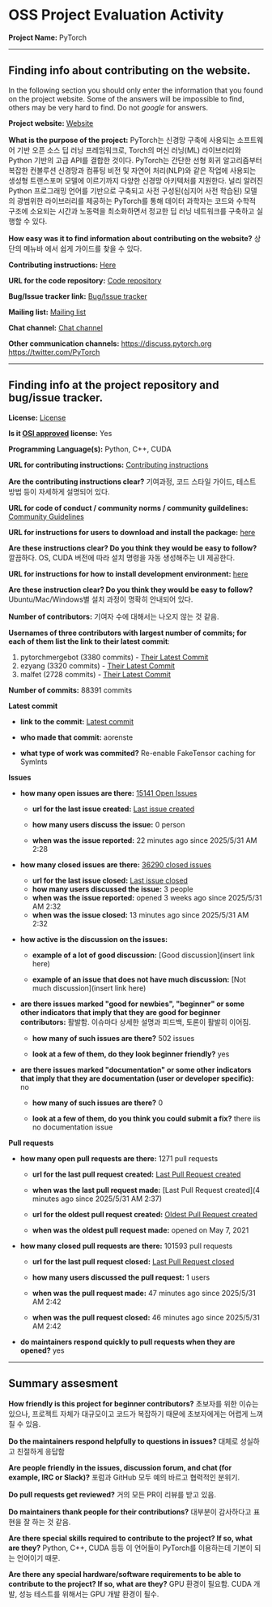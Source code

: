 # OSS Project Evaluation Activity



__Project Name:__  PyTorch


---

## Finding info about contributing on the website.

In the following section you should only enter the information that you
found on the project website. Some of the answers will be impossible to find, others
may be very hard to find. Do not _google_ for answers.

__Project website:__ [Website](https://pytorch.org)


__What is the purpose of the project:__
PyTorch는 신경망 구축에 사용되는 소프트웨어 기반 오픈 소스 딥 러닝 프레임워크로, Torch의 머신 러닝(ML) 라이브러리와 Python 기반의 고급 API를 결합한 것이다.
PyTorch는 간단한 선형 회귀 알고리즘부터 복잡한 컨볼루션 신경망과 컴퓨팅 비전 및 자연어 처리(NLP)와 같은 작업에 사용되는 생성형 트랜스포머 모델에 이르기까지 다양한 신경망 아키텍처를 지원한다.
널리 알려진 Python 프로그래밍 언어를 기반으로 구축되고 사전 구성된(심지어 사전 학습된) 모델의 광범위한 라이브러리를 제공하는 PyTorch를 통해 데이터 과학자는 코드와 수학적 구조에 소요되는 시간과 노동력을 최소화하면서 정교한 딥 러닝 네트워크를 구축하고 실행할 수 있다.

__How easy was it to find information about contributing on the website?__ 
상단의 메뉴바 에서 쉽게 가이드를 찾을 수 있다.


__Contributing instructions:__ [Here](https://pytorch.org/docs/stable/community/contributing.html)

__URL for the code repository:__ [Code repository](https://github.com/pytorch/pytorch)

__Bug/Issue tracker link:__ [Bug/Issue tracker](https://github.com/pytorch/pytorch/issues)

__Mailing list:__ [Mailing list](https://dev-discuss.pytorch.org/)

__Chat channel:__ [Chat channel](https://pytorch.slack.com/)

__Other communication channels:__ 
https://discuss.pytorch.org
https://twitter.com/PyTorch


---

## Finding info at the project repository and bug/issue tracker.

__License:__ [License](https://github.com/pytorch/pytorch/blob/main/LICENSE)

__Is it [OSI approved](https://opensource.org/licenses/alphabetical) license:__ Yes

__Programming Language(s):__ Python, C++, CUDA

__URL for contributing instructions:__ [Contributing instructions](https://github.com/pytorch/pytorch/blob/main/CONTRIBUTING.md)

__Are the contributing instructions clear?__ 기여과정, 코드 스타일 가이드, 테스트 방법 등이 자세하게 설명되어 있다.


__URL for code of conduct / community norms / community guildelines:__ [Community Guidelines](https://github.com/pytorch/pytorch/blob/main/CODE_OF_CONDUCT.md)

__URL for instructions for users to download and install the package:__  [here](https://pytorch.org/get-started/locally/)


__Are these instructions clear? Do you think they would be easy to follow?__ 깔끔하다. OS, CUDA 버전에 따라 설치 명령을 자동 생성해주는 UI 제공한다.


__URL for instructions for how to install development environment:__ [here](https://github.com/pytorch/pytorch#from-source)


__Are these instruction clear? Do you think they would be easy to follow?__ Ubuntu/Mac/Windows별 설치 과정이 명확히 안내되어 있다.


__Number of contributors:__ 기여자 수에 대해서는 나오지 않는 것 같음.


__Usernames of three contributors with largest number of commits; for
each of them list the link to their latest commit__:

1. pytorchmergebot (3380 commits) - [Their Latest Commit](https://github.com/pytorch/pytorch/commits?author=pytorchmergebot)
2. ezyang (3320 commits) - [Their Latest Commit](https://github.com/pytorch/pytorch/commits?author=ezyang)
3. malfet (2728 commits) - [Their Latest Commit](https://github.com/pytorch/pytorch/commits?author=malfet)


__Number of commits:__ 88391 commits

__Latest commit__ 

- __link to the commit:__ [Latest commit](https://github.com/pytorch/pytorch/commit/main)

- __who made that commit:__ aorenste

- __what type of work was commited?__ Re-enable FakeTensor caching for SymInts


__Issues__

- __how many open issues are there:__ [15141 Open Issues](https://github.com/pytorch/pytorch/issues)

    - __url for the last issue created:__ [Last issue created](https://github.com/pytorch/pytorch/issues/154736)

    - __how many users discuss the issue:__ 0 person
    
    - __when was the issue reported:__ 22 minutes ago since 2025/5/31 AM 2:28
    

- __how many closed issues are there:__ [36290 closed issues](https://github.com/pytorch/pytorch/issues?q=is%3Aissue+is%3Aclosed+sort%3Aupdated-desc)
    - __url for the last issue closed:__ [Last issue closed](https://github.com/pytorch/pytorch/issues/153411)
    - __how many users discussed the issue:__ 3 people
    - __when was the issue reported:__ opened 3 weeks ago since 2025/5/31 AM 2:32
    - __when was the issue closed:__ 13 minutes ago since 2025/5/31 AM 2:32

- __how active is the discussion on the issues:__ 

    - __example of a lot of good discussion:__ [Good discussion](insert link here)
    
    - __example of an issue that does not have much discussion:__ [Not much discussion](insert link here)



- __are there issues marked "good for newbies", "beginner" or some other indicators that imply that they are good for beginner contributors:__ 활발함. 이슈마다 상세한 설명과 피드백, 토론이 활발히 이어짐.

    - __how many of such issues are there?__ 502 issues
    
    - __look at a few of them, do they look beginner friendly?__ yes



- __are there issues marked "documentation" or some other indicators that imply that they are documentation (user or developer specific):__ no

    - __how many of such issues are there?__ 0
    
    - __look at a few of them, do you think you could submit a fix?__ there iis no documentation issue



__Pull requests__

- __how many open pull requests are there:__ 1271 pull requests

    - __url for the last pull request created:__ [Last Pull Request created](https://github.com/pytorch/pytorch/pull/154740)
    
    - __when was the last pull request made:__ [Last Pull Request created](4 minutes ago since 2025/5/31 AM 2:37)

    - __url for the oldest pull request created:__ [Oldest Pull Request created](https://github.com/pytorch/pytorch/pull/57772)
    
    - __when was the oldest pull request made:__ opened on May 7, 2021

- __how many closed pull requests are there:__ 101593 pull requests

    - __url for the last pull request closed:__ [Last Pull Request closed](https://github.com/pytorch/pytorch/pull/154735)
    
    - __how many users discussed the pull request:__ 1 users
    
    - __when was the pull request made:__  47 minutes ago since 2025/5/31 AM 2:42
    
    - __when was the pull request closed:__ 46 minutes ago since 2025/5/31 AM 2:42
    

- __do maintainers respond quickly to pull requests when they are opened?__ yes







---


## Summary assesment
__How friendly is this project for beginner contributors?__
초보자를 위한 이슈는 있으나, 프로젝트 자체가 대규모이고 코드가 복잡하기 때문에 초보자에게는 어렵게 느껴질 수 있음.



__Do the maintainers respond helpfully to questions in issues?__
대체로 성실하고 친절하게 응답함


__Are people friendly in the issues, discussion forum, and chat (for example, IRC or Slack)?__
포럼과 GitHub 모두 예의 바르고 협력적인 분위기.



__Do pull requests get reviewed?__
거의 모든 PR이 리뷰를 받고 있음.


__Do maintainers thank people for their contributions?__
대부분이 감사하다고 표현을 잘 하는 것 같음.


__Are there special skills required to contribute to the project? If so, what are they?__
Python, C++, CUDA 등등
이 언어들이 PyTorch를 이용하는데 기본이 되는 언어이기 때문.


__Are there any special hardware/software requirements to be able to contribute to the project? If so, what are they?__
GPU 환경이 필요함.
CUDA 개발, 성능 테스트를 위해서는 GPU 개발 환경이 필수.
